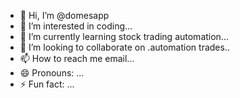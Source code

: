 - 👋 Hi, I’m @domesapp
- 👀 I’m interested in coding...
- 🌱 I’m currently learning stock trading automation...
- 💞️ I’m looking to collaborate on .automation trades..
- 📫 How to reach me email...
- 😄 Pronouns: ...
- ⚡ Fun fact: ...

<!---
domesapp/domesapp is a ✨ special ✨ repository because its `README.md` (this file) appears on your GitHub profile.
You can click the Preview link to take a look at your changes.
--->
